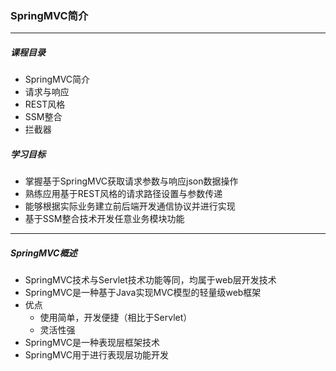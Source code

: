 ### SpringMVC简介

---------------

##### 课程目录

- SpringMVC简介
- 请求与响应
- REST风格
- SSM整合
- 拦截器

##### 学习目标

- 掌握基于SpringMVC获取请求参数与响应json数据操作
- 熟练应用基于REST风格的请求路径设置与参数传递
- 能够根据实际业务建立前后端开发通信协议并进行实现
- 基于SSM整合技术开发任意业务模块功能

----------------

##### SpringMVC概述

- SpringMVC技术与Servlet技术功能等同，均属于web层开发技术
- SpringMVC是一种基于Java实现MVC模型的轻量级web框架
- 优点
  - 使用简单，开发便捷（相比于Servlet）
  - 灵活性强
- SpringMVC是一种表现层框架技术
- SpringMVC用于进行表现层功能开发

